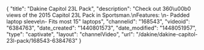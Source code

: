 {
    "title": "Dakine Capitol 23L Pack",
    "description": "Check out 360\u00b0 views of the 2015 Capitol 23L Pack in Sportsman.\nFeatures: \n- Padded laptop sleeve\n- Fits most 15\" laptops",
    "channelid": "168543",
    "videoid": "6384763",
    "date_created": "1440801573",
    "date_modified": "1448051957",
    "type": "captivate",
    "layout": "channelVideo",
    "url": "\/dakine\/dakine-capitol-23l-pack\/168543-6384763"
}